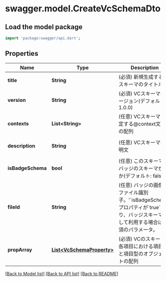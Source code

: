 # swagger.model.CreateVcSchemaDto

## Load the model package
```dart
import 'package:swagger/api.dart';
```

## Properties
Name | Type | Description | Notes
------------ | ------------- | ------------- | -------------
**title** | **String** | (必須) 新規生成するVCスキーマのタイトル | [default to null]
**version** | **String** | (必須) VCスキーマのバージョン(デフォルト: 1.0.0) | [default to null]
**contexts** | **List&lt;String&gt;** | (任意) VCスキーマに設定する@context文字列の配列 | [optional] [default to []]
**description** | **String** | (任意) VCスキーマの説明文 | [optional] [default to null]
**isBadgeSchema** | **bool** | (任意) このスキーマがバッジのスキーマか否か(デフォルト: false) | [default to null]
**fileId** | **String** | (任意) バッジの画像のファイル識別子。&#x27;&#x60;isBadgeSchema&#x60;プロパティが&#x60;true&#x60;であり、バッジスキーマとして利用する場合は必須のパラメータ。 | [default to null]
**propArray** | [**List&lt;VcSchemaProperty&gt;**](VcSchemaProperty.md) | (必須) VCのスキーマの各項目における項目名と項目型のオブジェクトの配列 | [default to []]

[[Back to Model list]](../README.md#documentation-for-models) [[Back to API list]](../README.md#documentation-for-api-endpoints) [[Back to README]](../README.md)

